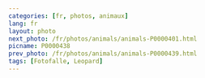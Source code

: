 ```yaml
---
categories: [fr, photos, animaux]
lang: fr
layout: photo
next_photo: /fr/photos/animals/animals-P0000401.html
picname: P0000438
prev_photo: /fr/photos/animals/animals-P0000439.html
tags: [Fotofalle, Leopard]
---
```


